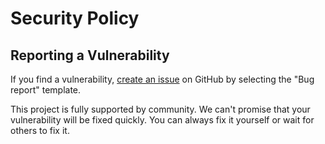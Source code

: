 # Security Policy

## Reporting a Vulnerability

If you find a vulnerability, [create an issue](https://github.com/Keworker/file-finder-pyqt/issues/new?assignees=Keworker&labels=bug%2C+invalid&projects=&template=bug_report.md&title=) on GitHub by selecting the "Bug report" template.

This project is fully supported by community. We can't promise that your vulnerability will be fixed quickly. You can always fix it yourself or wait for others to fix it. 
